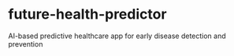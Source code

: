 # future-health-predictor
AI-based predictive healthcare app for early disease detection and prevention
